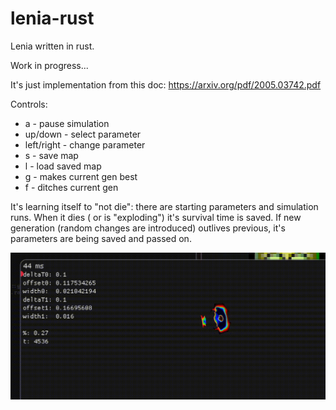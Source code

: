 # lenia-rust
Lenia written in rust.

Work in progress...

It's just implementation from this doc: https://arxiv.org/pdf/2005.03742.pdf

Controls:
 - a - pause simulation
 - up/down - select parameter
 - left/right - change parameter
 - s - save map
 - l - load saved map
 - g - makes current gen best
 - f - ditches current gen

It's learning itself to "not die": there are starting parameters and simulation runs. When it dies ( or is "exploding") it's survival time is saved. If new generation (random changes are introduced) outlives previous, it's parameters are being saved and passed on.

![example](https://github.com/HVisMyLife/lenia-rust/blob/master/recording.gif)
